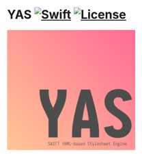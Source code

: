 # YAS [![Swift](https://img.shields.io/badge/swift-4.*-orange.svg?style=flat)](#) [![License](https://img.shields.io/badge/license-MIT-blue.svg?style=flat)](https://opensource.org/licenses/MIT)

<img src="docs/logo.png" width=300 alt="Logo" align=left />
